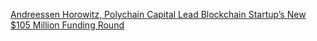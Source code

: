 [Andreessen Horowitz, Polychain Capital Lead Blockchain Startup’s New $105 Million Funding Round](https://cointelegraph.com/news/andreessen-horowitz-polychain-capital-lead-blockchain-startups-new-105-million-funding-round)